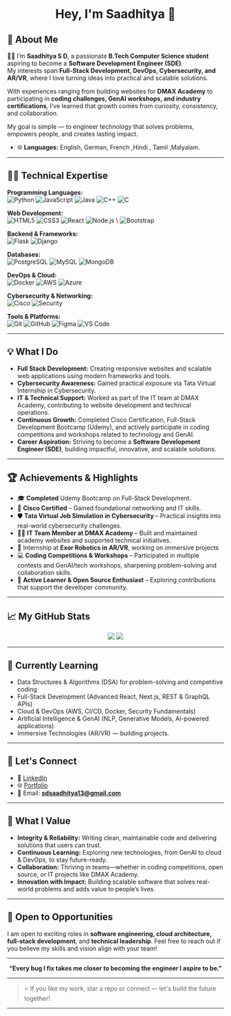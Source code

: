 <h1 align="center">Hey, I'm Saadhitya 👋</h1>


## 🚀 About Me  

👩‍💻 I’m **Saadhitya S D**, a passionate **B.Tech Computer Science student** aspiring to become a **Software Development Engineer (SDE)**.  
 My interests span **Full-Stack Development, DevOps, Cybersecurity, and AR/VR**, where I love turning ideas into practical and scalable solutions.  

With experiences ranging from building websites for **DMAX Academy** to participating in **coding challenges, GenAI workshops, and industry certifications**, I’ve learned that growth comes from curiosity, consistency, and collaboration.  

My goal is simple — to engineer technology that solves problems, empowers people, and creates lasting impact.  

- 🌐 **Languages:** English, German, French ,Hindi , Tamil ,Malyalam.

---

## 🧑‍💻 Technical Expertise  

**Programming Languages:**  
![Python](https://img.shields.io/badge/Python-3776AB?style=for-the-badge&logo=python&logoColor=white) ![JavaScript](https://img.shields.io/badge/JavaScript-F7DF1E?style=for-the-badge&logo=javascript&logoColor=black) ![Java](https://img.shields.io/badge/Java-007396?style=for-the-badge&logo=java&logoColor=white) ![C++](https://img.shields.io/badge/C++-00599C?style=for-the-badge&logo=cplusplus&logoColor=white) ![C](https://img.shields.io/badge/C-00599C?style=for-the-badge&logo=c&logoColor=white)  

**Web Development:**  
![HTML5](https://img.shields.io/badge/HTML5-E34F26?style=for-the-badge&logo=html5&logoColor=white) ![CSS3](https://img.shields.io/badge/CSS3-1572B6?style=for-the-badge&logo=css3&logoColor=white) ![React](https://img.shields.io/badge/React-61DAFB?style=for-the-badge&logo=react&logoColor=black) ![Node.js](https://img.shields.io/badge/Node.js-339933?style=for-the-badge&logo=node.js&logoColor=white) \ ![Bootstrap](https://img.shields.io/badge/Bootstrap-7952B3?style=for-the-badge&logo=bootstrap&logoColor=white)  

**Backend & Frameworks:**  
![Flask](https://img.shields.io/badge/Flask-000000?style=for-the-badge&logo=flask&logoColor=white) ![Django](https://img.shields.io/badge/Django-092E20?style=for-the-badge&logo=django&logoColor=white)  

**Databases:**  
![PostgreSQL](https://img.shields.io/badge/PostgreSQL-316192?style=for-the-badge&logo=postgresql&logoColor=white) ![MySQL](https://img.shields.io/badge/MySQL-4479A1?style=for-the-badge&logo=mysql&logoColor=white) ![MongoDB](https://img.shields.io/badge/MongoDB-47A248?style=for-the-badge&logo=mongodb&logoColor=white) 

**DevOps & Cloud:**  
![Docker](https://img.shields.io/badge/Docker-2496ED?style=for-the-badge&logo=docker&logoColor=white) ![AWS](https://img.shields.io/badge/AWS-232F3E?style=for-the-badge&logo=amazon-aws&logoColor=white) ![Azure](https://img.shields.io/badge/Azure-0078D4?style=for-the-badge&logo=microsoft-azure&logoColor=white) 

**Cybersecurity & Networking:**  
![Cisco](https://img.shields.io/badge/Cisco-1BA0D7?style=for-the-badge&logo=cisco&logoColor=white) ![Security](https://img.shields.io/badge/Security-F80000?style=for-the-badge&logo=security&logoColor=white)  

**Tools & Platforms:**  
![Git](https://img.shields.io/badge/Git-F05032?style=for-the-badge&logo=git&logoColor=white) ![GitHub](https://img.shields.io/badge/GitHub-181717?style=for-the-badge&logo=github&logoColor=white) ![Figma](https://img.shields.io/badge/Figma-F24E1E?style=for-the-badge&logo=figma&logoColor=white) ![VS Code](https://img.shields.io/badge/VS%20Code-007ACC?style=for-the-badge&logo=visual-studio-code&logoColor=white)

---



## 💡 What I Do  

- **Full Stack Development:** Creating responsive websites and scalable web applications using modern frameworks and tools.   
- **Cybersecurity Awareness:** Gained practical exposure via Tata Virtual Internship in Cybersecurity.  
- **IT & Technical Support:** Worked as part of the IT team at DMAX Academy, contributing to website development and technical operations.  
- **Continuous Growth:** Completed Cisco Certification, Full-Stack Development Bootcamp (Udemy), and actively participate in coding competitions and workshops related to technology and GenAI.  
- **Career Aspiration:** Striving to become a **Software Development Engineer (SDE)**, building impactful, innovative, and scalable solutions.  

---

## 🏆 Achievements & Highlights  

- 🎓 **Completed** Udemy Bootcamp on Full-Stack Development.  
- 🔐 **Cisco Certified** – Gained foundational networking and IT skills.  
- 🛡️ **Tata Virtual Job Simulation in Cybersecurity** – Practical insights into real-world cybersecurity challenges.  
- 👨‍💻 **IT Team Member at DMAX Academy** – Built and maintained academy websites and supported technical initiatives.  
- 🤝 Internship at **Exor Robotics in AR/VR**, working on immersive projects 
- 💻 **Coding Competitions & Workshops** – Participated in multiple contests and GenAI/tech workshops, sharpening problem-solving and collaboration skills.  
- 🌱 **Active Learner & Open Source Enthusiast** – Exploring contributions that support the developer community.  

---

## 📈 My GitHub Stats

<p align="center">
  <img src="https://github-readme-stats.vercel.app/api?username=SaadhityaSD&show_icons=true&theme=gruvbox" />
  <img src="https://github-readme-streak-stats.herokuapp.com/?user=SaadhityaSD&theme=gruvbox" />
</p>

---
## 🌱 Currently Learning  

- Data Structures & Algorithms (DSA) for problem-solving and competitive coding  
- Full-Stack Development (Advanced React, Next.js, REST & GraphQL APIs)  
- Cloud & DevOps (AWS, CI/CD, Docker, Security Fundamentals)  
- Artificial Intelligence & GenAI (NLP, Generative Models, AI-powered applications) 
- Immersive Technologies (AR/VR) — building projects.

 
---
## 💬 Let's Connect  

- 💼 [LinkedIn](https://www.linkedin.com/in/saadhityasd/)  
- 🌐 [Portfolio](https://saadhityasd.github.io)  
- 📩 Email: **sdsaadhitya13@gmail.com**  

---


## 🎯 What I Value  

- **Integrity & Reliability:** Writing clean, maintainable code and delivering solutions that users can trust.  
- **Continuous Learning:** Exploring new technologies, from GenAI to cloud & DevOps, to stay future-ready.  
- **Collaboration:** Thriving in teams—whether in coding competitions, open source, or IT projects like DMAX Academy.  
- **Innovation with Impact:** Building scalable software that solves real-world problems and adds value to people’s lives.  


---

## 📝 Open to Opportunities

I am open to exciting roles in **software engineering, cloud architecture, full-stack development**, and **technical leadership**. Feel free to reach out if you believe my skills and vision align with your team!

---

<p align="center">
  <b>“Every bug I fix takes me closer to becoming the engineer I aspire to be.”</b>
</p>


---

> ⭐️ If you like my work, star a repo or connect — let's build the future together!

---
